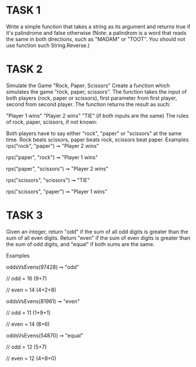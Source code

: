 # TASK 1

Write a simple function that takes a string as its argument and returns true if it's palindrome and false otherwise (Note: a palindrom is a word that reads the same in both directions, such as "MADAM" or "TOOT". You should not use function such String.Reverse.)

# TASK 2

Simulate the Game "Rock, Paper, Scissors" Create a function which simulates the game "rock, paper, scissors". The function takes the input of both players (rock, paper or scissors), first parameter from first player, second from second player. The function returns the result as such:

"Player 1 wins" "Player 2 wins" "TIE" (if both inputs are the same) The rules of rock, paper, scissors, if not known:

Both players have to say either "rock", "paper" or "scissors" at the same time. Rock beats scissors, paper beats rock, scissors beat paper. Examples rps("rock", "paper") ➞ "Player 2 wins"

rps("paper", "rock") ➞ "Player 1 wins"

rps("paper", "scissors") ➞ "Player 2 wins"

rps("scissors", "scissors") ➞ "TIE"

rps("scissors", "paper") ➞ "Player 1 wins"

# TASK 3

Given an integer, return "odd" if the sum of all odd digits is greater than the sum of all even digits. Return "even" if the sum of even digits is greater than the sum of odd digits, and "equal" if both sums are the same.

Examples

oddsVsEvens(97428) ➞ "odd"

// odd = 16 (9+7)

// even = 14 (4+2+8)

oddsVsEvens(81961) ➞ "even"

// odd = 11 (1+9+1)

// even = 14 (8+6)

oddsVsEvens(54870) ➞ "equal"

// odd = 12 (5+7)

// even = 12 (4+8+0)

